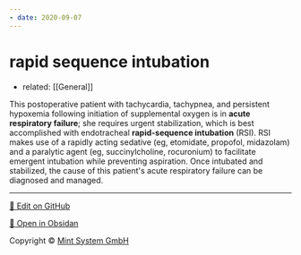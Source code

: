 ```yaml
---
- date: 2020-09-07
---
```


# rapid sequence intubation

- related: [[General]]

This postoperative patient with tachycardia, tachypnea, and persistent hypoxemia following initiation of supplemental oxygen is in **acute respiratory failure**; she requires urgent stabilization, which is best accomplished with endotracheal **rapid-sequence intubation** (RSI).  RSI makes use of a rapidly acting sedative (eg, etomidate, propofol, midazolam) and a paralytic agent (eg, succinylcholine, rocuronium) to facilitate emergent intubation while preventing aspiration.  Once intubated and stabilized, the cause of this patient's acute respiratory failure can be diagnosed and managed.


<hr>

[📝 Edit on GitHub](https://github.com/Mint-System/Knowledge/blob/master/rapid%20sequence%20intubation.md)

[📂 Open in Obsidan](obsidian://open?vault=Knowledge%20Mint%20System&file=rapid%20sequence%20intubation.md ':target=_self')

<footer>Copyright © <a href="https://www.mint-system.ch/">Mint System GmbH</a></footer>